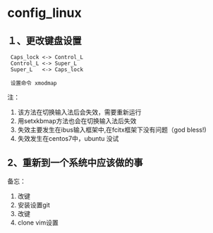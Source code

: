 # config_linux
## １、更改键盘设置
     Caps_lock <-> Control_L  
     Control_L <-> Super_L  
     Super_L   <-> Caps_lock  
     
     设置命令 xmodmap   

注：  
1. 该方法在切换输入法后会失效，需要重新运行  
2. 用setxkbmap方法也会在切换输入法后失效  
3. 失效主要发生在ibus输入框架中,在fcitx框架下没有问题（god bless!)  
4. 失效发生在centos7中，ubuntu 没试  

## 2、重新到一个系统中应该做的事
备忘：  
1. 改键  
2. 安装设置git  
3. 改键  
4. clone vim设置  

